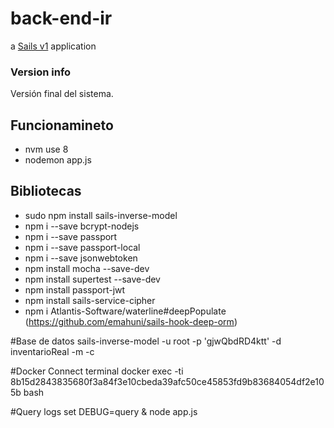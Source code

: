 # back-end-ir

a [Sails v1](https://sailsjs.com) application




### Version info

Versión final del sistema.

## Funcionamineto

+ nvm use 8
+ nodemon app.js

## Bibliotecas
+ sudo npm install sails-inverse-model
+ npm i --save bcrypt-nodejs
+ npm i --save passport
+ npm i --save passport-local
+ npm i --save jsonwebtoken
+ npm install mocha --save-dev
+ npm install supertest --save-dev
+ npm install passport-jwt
+ npm install sails-service-cipher
+ npm i Atlantis-Software/waterline#deepPopulate (https://github.com/emahuni/sails-hook-deep-orm)

#Base de datos
sails-inverse-model -u root -p 'gjwQbdRD4ktt' -d inventarioReal -m -c

#Docker
Connect terminal docker exec -ti 8b15d2843835680f3a84f3e10cbeda39afc50ce45853fd9b83684054df2e105b bash

#Query logs
set DEBUG=query & node app.js

